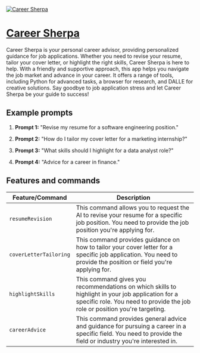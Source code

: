 [![Career Sherpa](https://files.oaiusercontent.com/file-wjjHHnFt5dVqKi4b0f8cBFvV?se=2123-10-16T19%3A58%3A00Z&sp=r&sv=2021-08-06&sr=b&rscc=max-age%3D31536000%2C%20immutable&rscd=attachment%3B%20filename%3Df3166fa2-7996-488a-a7ef-0d078b37382a.png&sig=3VelGF/ZF0nDybeS0ltbgVBwSS3P1i/Xe82hCqTyjFE%3D)](https://chat.openai.com/g/g-3eOPVN0DE-career-sherpa)

# [Career Sherpa](https://chat.openai.com/g/g-3eOPVN0DE-career-sherpa)

Career Sherpa is your personal career advisor, providing personalized guidance for job applications. Whether you need to revise your resume, tailor your cover letter, or highlight the right skills, Career Sherpa is here to help. With a friendly and supportive approach, this app helps you navigate the job market and advance in your career. It offers a range of tools, including Python for advanced tasks, a browser for research, and DALLE for creative solutions. Say goodbye to job application stress and let Career Sherpa be your guide to success!

## Example prompts

1. **Prompt 1:** "Revise my resume for a software engineering position."

2. **Prompt 2:** "How do I tailor my cover letter for a marketing internship?"

3. **Prompt 3:** "What skills should I highlight for a data analyst role?"

4. **Prompt 4:** "Advice for a career in finance."

## Features and commands

| Feature/Command | Description |
| --- | --- |
| `resumeRevision` | This command allows you to request the AI to revise your resume for a specific job position. You need to provide the job position you're applying for. |
| `coverLetterTailoring` | This command provides guidance on how to tailor your cover letter for a specific job application. You need to provide the position or field you're applying for. |
| `highlightSkills` | This command gives you recommendations on which skills to highlight in your job application for a specific role. You need to provide the job role or position you're targeting. |
| `careerAdvice` | This command provides general advice and guidance for pursuing a career in a specific field. You need to provide the field or industry you're interested in. |